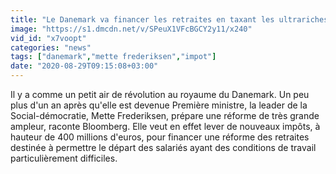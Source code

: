 ```yaml
---
title: "Le Danemark va financer les retraites en taxant les ultrariches"
image: "https://s1.dmcdn.net/v/SPeuX1VFcBGCY2y11/x240"
vid_id: "x7voopt"
categories: "news"
tags: ["danemark","mette frederiksen","impot"]
date: "2020-08-29T09:15:08+03:00"
---
```

Il y a comme un petit air de révolution au royaume du Danemark. Un peu plus d'un an après qu'elle est devenue Première ministre, la leader de la Social-démocratie, Mette Frederiksen, prépare une réforme de très grande ampleur, raconte Bloomberg. Elle veut en effet lever de nouveaux impôts, à hauteur de 400 millions d'euros, pour financer une réforme des retraites destinée à permettre le départ des salariés ayant des conditions de travail particulièrement difficiles.  <br>
